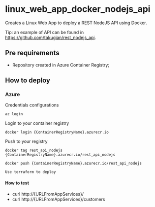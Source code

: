 # linux_web_app_docker_nodejs_api

Creates a Linux Web App to deploy a REST NodeJS API using Docker.

Tip: an example of API can be found in https://github.com/takugian/rest_nodejs_api.

## Pre requirements

- Repository created in Azure Container Registry;

## How to deploy

### Azure

Credentials configurations
```
az login
```

Login to your container registry
```
docker login {ContainerRegistryName}.azurecr.io
```
	
Push to your registry
```
docker tag rest_api_nodejs {ContainerRegistryName}.azurecr.io/rest_api_nodejs

docker push {ContainerRegistryName}.azurecr.io/rest_api_nodejs
```

```
Use terraform to deploy
```

#### How to test

- curl http://{URLFromAppServices}/
- curl http://{URLFromAppServices}/customers